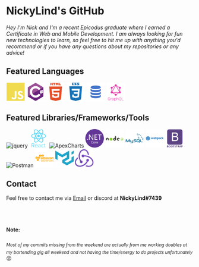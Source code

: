 # NickyLind's GitHub
*_Hey I'm Nick and I'm a recent Epicodus graduate where I earned a Certificate in Web and Mobile Development. I am always looking for fun new technologies to learn, so feel free to hit me up with anything you'd recommend or if you have any questions about my repositories or any advice!_*

## Featured Languages
<div>
<img alt="JavaScript" src="https://raw.githubusercontent.com/devicons/devicon/master/icons/javascript/javascript-plain.svg" width="50px">
<img alt="C#" src="https://raw.githubusercontent.com/devicons/devicon/master/icons/csharp/csharp-original.svg" width="50px">
<img alt="HTML" src="https://raw.githubusercontent.com/devicons/devicon/master/icons/html5/html5-plain-wordmark.svg" width="50px">
<img alt="CSS" src="https://raw.githubusercontent.com/devicons/devicon/master/icons/css3/css3-plain-wordmark.svg" width="50px">
<img alt="SQL" src="https://raw.githubusercontent.com/github/explore/80688e429a7d4ef2fca1e82350fe8e3517d3494d/topics/sql/sql.png" width="50px">
<img alt="GraphQL" src="https://raw.githubusercontent.com/devicons/devicon/master/icons/graphql/graphql-plain-wordmark.svg" width="50px">
</div>

## Featured Libraries/Frameworks/Tools
<div>
<img alt="jquery" src="https://raw.githubusercontent.com/DanielAdeyemi/devicon/master/icons/jquery/jquery-original-wordmark.svg" width="50px">
<img alt="React" src="https://raw.githubusercontent.com/devicons/devicon/master/icons/react/react-original-wordmark.svg" width="50px">
<img alt="ApexCharts" src="https://camo.githubusercontent.com/5ee5535a3f7e5ba870272261173bf12f9e08a14b0e926291b0a31b751de595e3/68747470733a2f2f617065786368617274732e636f6d2f6d656469612f617065786368617274732d6c6f676f2e706e67" width="50px">
<img alt="ASP.Net" src="https://raw.githubusercontent.com/devicons/devicon/master/icons/dotnetcore/dotnetcore-original.svg" width="50px">
<img alt="Node.js" src="https://raw.githubusercontent.com/devicons/devicon/master/icons/nodejs/nodejs-original-wordmark.svg" width="50px">
<img alt="MySQL" src="https://raw.githubusercontent.com/devicons/devicon/master/icons/mysql/mysql-plain-wordmark.svg" width="50px">
<img alt="Webpack" src="https://raw.githubusercontent.com/devicons/devicon/master/icons/webpack/webpack-plain-wordmark.svg" width="50px">
<img alt="Bootstrap" src="https://raw.githubusercontent.com/devicons/devicon/master/icons/bootstrap/bootstrap-plain-wordmark.svg" width="50px">
<img alt="Postman" src="https://www.vectorlogo.zone/logos/getpostman/getpostman-icon.svg" width="50px">
<img alt="AWS" src="https://raw.githubusercontent.com/devicons/devicon/master/icons/amazonwebservices/amazonwebservices-plain-wordmark.svg" width="50px">
<img alt="Material-UI" src="https://raw.githubusercontent.com/devicons/devicon/master/icons/materialui/materialui-plain.svg" width="50px">
<img alt="Redux" src="https://raw.githubusercontent.com/devicons/devicon/master/icons/redux/redux-original.svg" width="50px">
</div>

<!-- 
## Stats
![Nick's GitHub stats](https://github-readme-stats.vercel.app/api?username=NickyLind&show_icons=true&theme=radical&hide=issues,contribs,stars,prs) </br>
(_I noticed the other day that making old repos private removes the commits_ 😥) -->
## Contact
Feel free to contact me via <a href="mailto:nicholaithegreat@gmail.com" alt="nicholaithegreat@gmail.com">Email</a> or discord at **NickyLind#7439**


<br>
<br>

#### Note:
<sub>_Most of my commits missing from the weekend are actually from me working doubles at my bartending gig all weekend and not having the time/energy to do projects unfortunately_</sub> 😵
